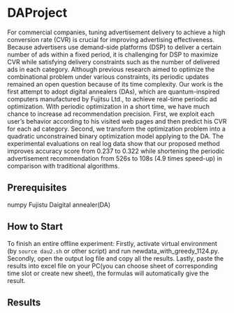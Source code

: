 # DAProject
For commercial companies, tuning advertisement delivery to achieve a high conversion rate (CVR) is crucial 
for improving advertising effectiveness. Because advertisers use demand-side platforms (DSP) to deliver a 
certain number of ads within a fixed period, it is challenging for DSP to maximize CVR while satisfying 
delivery constraints such as the number of delivered ads in each category. Although previous research aimed 
to optimize the combinational problem under various constraints, its periodic updates remained an open 
question because of its time complexity. Our work is the first attempt to adopt digital annealers (DAs), which 
are quantum-inspired computers manufactured by Fujitsu Ltd., to achieve real-time periodic ad optimization. 
With periodic optimization in a short time, we have much chance to increase ad recommendation precision. 
First, we exploit each user’s behavior according to his visited web pages and then predict his CVR for each 
ad category. Second, we transform the optimization problem into a quadratic unconstrained binary 
optimization model applying to the DA. The experimental evaluations on real log data show that our proposed 
method improves accuracy score from 0.237 to 0.322 while shortening the periodic advertisement 
recommendation from 526s to 108s (4.9 times speed-up) in comparison with traditional algorithms.




## Prerequisites
numpy
Fujistu Daigital annealer(DA)


## How to Start
To finish an entire offline experiment: 
Firstly, activate virtual environment (by ```source dau2.sh``` or other script) and run newdata_with_greedy_1124.py. 
Secondly, open the output log file and copy all the results. 
Lastly, paste the results into excel file on your PC(you can choose sheet of corresponding time slot or create new sheet), the formulas will automatically give the result.


## Results


